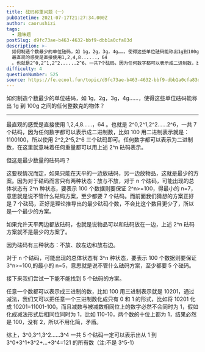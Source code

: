 ```yaml
---
title: 砝码称重问题（一）
pubDatetime: 2021-07-17T21:27:34.000Z
author: caorushizi
tags:
  - 趣味题
postSlug: d9fc73ae-b463-4632-bbf9-dbb1a0cfa83d
description: >-
  如何制造个数最少的单位砝码，如 1g，2g，3g，4g……，使得这些单位砝码能称出1g到100g之间的任何整数克的物体？
  最直观的感受是直接使用1,2,4,8......，64
  。也就是2^0,2^1,2^2......2^6，一共7个砝码，因为任何数字都可以表示成二进制数，比如100用二进制表示就是：1100100，所以使用2^2,2^5,2^6三个砝码即可。任何数字都可以表示为二进制数，在这里
difficulty: 4
questionNumber: 525
source: https://fe.ecool.fun/topic/d9fc73ae-b463-4632-bbf9-dbb1a0cfa83d
---
```


如何制造个数最少的单位砝码，如 1g，2g，3g，4g……，使得这些单位砝码能称出 1g 到 100g 之间的任何整数克的物体？

---

最直观的感受是直接使用 1,2,4,8......，64 。也就是 2^0,2^1,2^2......2^6，一共 7 个砝码，因为任何数字都可以表示成二进制数，比如 100 用二进制表示就是：1100100，所以使用 2^2,2^5,2^6 三个砝码即可。任何数字都可以表示为二进制数，在这里就意味着任何重量都可以用上述 2^n 砝码表示。

但这是最少数量的砝码吗？

这要视情况而定，如果只能在天平的一边放砝码，另一边放物品，这就是最少的方案。因为对于砝码而言只有两种状态：放与不放，对于 n 个砝码，可能出现的总体状态有 2^n 种状态，要表示 100 个数据则要保证 2^n>=100，得最小的 n=7，意思就是说不管什么砝码方案，至少都要 7 个砝码。而前面我们猜想的方案正好是 7 个砝码，正好是理论推导出的最少砝码个数，不会比这个数目更少了，所以是一个最少的方案。

如果允许天平两边都放砝码，也就是说物品可以和砝码放在一边，上述 2^n 砝码方案就不是最少的方案了。

因为砝码有三种状态：不放、放左边和放右边。

对于 n 个砝码，可能出现的总体状态有 3^n 种状态，要表示 100 个数据则要保证 3^n>=100,的最小的 n=5，意思就是说不管什么砝码方案，至少都要 5 个砝码。

接下来我们尝试一下能不能找到 5 个砝码的方案。

任意一个数都可以表示成三进制的数，比如 100 用三进制表示就是 10201，通过减法，我们又可以把任意一个三进制数化成只有 0 和 1 的形式，比如将 10201 化成 10201=11001-100。而且减数与被减数相同位上的数字必然不会同时为 1，假如化成减法形式后相同位同时为 1，比如 110-10，两个数的十位上都为 1，结果必然是 100，没有 2，所以不用化简，矛盾。

综上，3^0,3^1,3^2......3^4 一共 5 个砝码一定可以表示出从 1 到 3^0+3^1+3^2+...+3^4=121 的所有数（注:不是 3^5-1）
